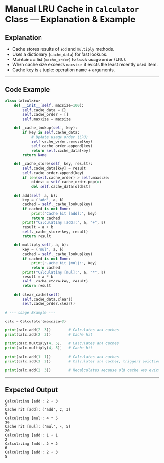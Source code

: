 # Manual LRU Cache in `Calculator` Class — Explanation & Example

## Explanation

- Cache stores results of `add` and `multiply` methods.
- Uses a dictionary (`cache_data`) for fast lookups.
- Maintains a list (`cache_order`) to track usage order (LRU).
- When cache size exceeds `maxsize`, it evicts the least recently used item.
- Cache key is a tuple: operation name + arguments.

---

## Code Example

```python
class Calculator:
    def __init__(self, maxsize=100):
        self.cache_data = {}
        self.cache_order = []
        self.maxsize = maxsize

    def _cache_lookup(self, key):
        if key in self.cache_data:
            # Update usage order (LRU)
            self.cache_order.remove(key)
            self.cache_order.append(key)
            return self.cache_data[key]
        return None

    def _cache_store(self, key, result):
        self.cache_data[key] = result
        self.cache_order.append(key)
        if len(self.cache_order) > self.maxsize:
            oldest = self.cache_order.pop(0)
            del self.cache_data[oldest]

    def add(self, a, b):
        key = ('add', a, b)
        cached = self._cache_lookup(key)
        if cached is not None:
            print("Cache hit [add]:", key)
            return cached
        print("Calculating [add]:", a, "+", b)
        result = a + b
        self._cache_store(key, result)
        return result

    def multiply(self, a, b):
        key = ('mul', a, b)
        cached = self._cache_lookup(key)
        if cached is not None:
            print("Cache hit [mul]:", key)
            return cached
        print("Calculating [mul]:", a, "*", b)
        result = a * b
        self._cache_store(key, result)
        return result

    def clear_cache(self):
        self.cache_data.clear()
        self.cache_order.clear()

# --- Usage Example ---

calc = Calculator(maxsize=3)

print(calc.add(2, 3))        # Calculates and caches
print(calc.add(2, 3))        # Cache hit

print(calc.multiply(4, 5))   # Calculates and caches
print(calc.multiply(4, 5))   # Cache hit

print(calc.add(1, 1))        # Calculates and caches
print(calc.add(3, 3))        # Calculates and caches, triggers eviction (maxsize=3)

print(calc.add(2, 3))        # Recalculates because old cache was evicted
````

---

## Expected Output

```
Calculating [add]: 2 + 3
5
Cache hit [add]: ('add', 2, 3)
5
Calculating [mul]: 4 * 5
20
Cache hit [mul]: ('mul', 4, 5)
20
Calculating [add]: 1 + 1
2
Calculating [add]: 3 + 3
6
Calculating [add]: 2 + 3
5
```
